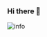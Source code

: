 ### Hi there 👋
![info](https://github-readme-stats.vercel.app/api?username=Jetery&show_icons=true&count_private=true&hide=prs&theme=dark)  
<!--
**Jetery/Jetery** is a ✨ _special_ ✨ repository because its `README.md` (this file) appears on your GitHub profile.

Here are some ideas to get you started:

- 🔭 I’m currently working on ...
- 🌱 I’m currently learning ...
- 👯 I’m looking to collaborate on ...
- 🤔 I’m looking for help with ...
- 💬 Ask me about ...
- 📫 How to reach me: ...
- 😄 Pronouns: ...
- ⚡ Fun fact: ...
-->
